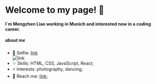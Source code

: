 # Welcome to my page! 👋


#### I`m Mengzhen Liao working in Munich and interested now in a coding career.


##### about me

- 🌱 Selfie: [link](https://avatars.githubusercontent.com/u/90145001?v=4) </br>
![link](https://avatars.githubusercontent.com/u/90145001?v=4)
- ✨ Skills: HTML, CSS, JavaScript, React;
- ⚡️ Interests: photography, dancing;
- 🍑 Reach me: [link](https://github.com/Mengzhen1992);
